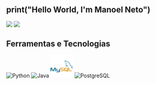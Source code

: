 ## print("Hello World, I'm Manoel Neto")

 <a href = "mailto:contato@manoelantonio8105@gmail.com"><img loading="lazy" src="https://img.shields.io/badge/Gmail-D14836?style=for-the-badge&logo=gmail&logoColor=white" target="_blank"></a> <a href="https://instagram.com/m.martiniano.neto" target="_blank"><img loading="lazy" src="https://img.shields.io/badge/-Instagram-%23E4405F?style=for-the-badge&logo=instagram&logoColor=white" target="_blank"></a>
## Ferramentas e Tecnologias

<img src="https://cdn.jsdelivr.net/gh/devicons/devicon/icons/python/python-original.svg" alt="Python" width="60" height="60"/> <img src="https://cdn.jsdelivr.net/gh/devicons/devicon/icons/java/java-plain.svg" alt="Java" width="60" height="60"/> <img src="https://raw.githubusercontent.com/devicons/devicon/master/icons/mysql/mysql-original-wordmark.svg" alt="MySQL Workbench" width="60" height="60"/> <img src="https://cdn.jsdelivr.net/gh/devicons/devicon/icons/postgresql/postgresql-original-wordmark.svg" alt="PostgreSQL" width="60" height="60"/>



